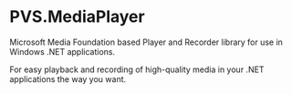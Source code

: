 # PVS.MediaPlayer
Microsoft Media Foundation based Player and Recorder library for use in Windows .NET applications.

For easy playback and recording of high-quality media in your .NET applications the way you want.
